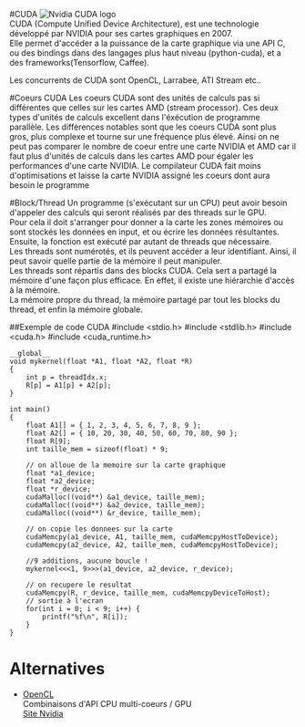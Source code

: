 #CUDA
![Nvidia CUDA logo](http://images.anandtech.com/doci/6839/nvidia-cuda2.png)  
CUDA (Compute Unified Device Architecture), est une technologie développé par NVIDIA pour ses cartes graphiques en 2007.  
Elle permet d'accéder a la puissance de la carte graphique via une API C, ou des bindings dans des langages plus haut niveau (python-cuda), et a des frameworks(Tensorflow, Caffee).  

Les concurrents de CUDA sont OpenCL, Larrabee, ATI Stream etc.. 

#Coeurs CUDA
Les coeurs CUDA sont des unités de calculs pas si différentes que celles sur les cartes AMD (stream processor). Ces deux types d'unités de calculs excellent dans l'éxécution de programme parallèle.
Les différences notables sont que les coeurs CUDA sont plus gros, plus complexe et tourne sur une fréquence plus élevé. Ainsi on ne peut pas comparer le nombre de coeur entre une carte NVIDIA et AMD car il faut plus d'unités de calculs dans les cartes AMD pour égaler les performances d'une carte NVIDIA.
Le compilateur CUDA fait moins d'optimisations et laisse la carte NVIDIA assigné les coeurs dont aura besoin le programme 

#Block/Thread
Un programme (s'exécutant sur un CPU) peut avoir besoin d'appeler des calculs qui seront réalisés par des threads sur le GPU.  
Pour cela il doit s'arranger pour donner a la carte les zones mémoires ou sont stockés les données en input, et ou écrire les données résultantes.  
Ensuite, la fonction est exécuté par autant de threads que nécessaire.  
Les threads sont numérotés, et ils peuvent accéder a leur identifiant. Ainsi, il peut savoir quelle partie de la mémoire il peut manipuler.  
Les threads sont répartis dans des blocks CUDA. Cela sert a partagé la mémoire d'une façon plus efficace. En effet, il existe une hiérarchie d'accès à la mémoire.  
La mémoire propre du thread, la mémoire partagé par tout les blocks du thread, et enfin la mémoire globale.  

##Exemple de code CUDA
    #include <stdio.h>
    #include <stdlib.h>
    #include <cuda.h>
    #include <cuda_runtime.h>

    __global__
    void mykernel(float *A1, float *A2, float *R)
    {
        int p = threadIdx.x;
        R[p] = A1[p] + A2[p];
    }
     
    int main()
    {
        float A1[] = { 1, 2, 3, 4, 5, 6, 7, 8, 9 };
        float A2[] = { 10, 20, 30, 40, 50, 60, 70, 80, 90 };
        float R[9];
        int taille_mem = sizeof(float) * 9;

        // on alloue de la memoire sur la carte graphique
        float *a1_device;
        float *a2_device;
        float *r_device;
        cudaMalloc((void**) &a1_device, taille_mem);
        cudaMalloc((void**) &a2_device, taille_mem);
        cudaMalloc((void**) &r_device, taille_mem);

        // on copie les donnees sur la carte
        cudaMemcpy(a1_device, A1, taille_mem, cudaMemcpyHostToDevice);
        cudaMemcpy(a2_device, A2, taille_mem, cudaMemcpyHostToDevice);
            
        //9 additions, aucune boucle !
        mykernel<<<1, 9>>>(a1_device, a2_device, r_device);
        
        // on recupere le resultat
        cudaMemcpy(R, r_device, taille_mem, cudaMemcpyDeviceToHost);
        // sortie à l'ecran
        for(int i = 0; i < 9; i++) {
            printf("%f\n", R[i]);
        }
    }

# Alternatives
* [OpenCL](https://en.wikipedia.org/wiki/OpenCL)  
Combinaisons d'API CPU multi-coeurs / GPU  
[Site Nvidia](https://developer.nvidia.com/opencl)
